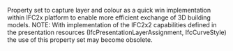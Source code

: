 Property set to capture layer and colour as a quick win implementation within IFC2x platform to enable more efficient exchange of 3D building models.
NOTE: With implementation of the IFC2x2 capabilities defined in the presentation resources (IfcPresentationLayerAssignment, IfcCurveStyle) the use of this property set may become obsolete.